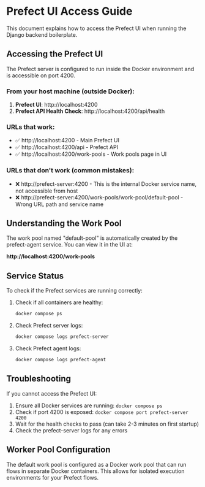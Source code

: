 # Prefect UI Access Guide

This document explains how to access the Prefect UI when running the Django backend boilerplate.

## Accessing the Prefect UI

The Prefect server is configured to run inside the Docker environment and is accessible on port 4200.

### From your host machine (outside Docker):

1. **Prefect UI**: http://localhost:4200
2. **Prefect API Health Check**: http://localhost:4200/api/health

### URLs that work:

- ✅ http://localhost:4200 - Main Prefect UI
- ✅ http://localhost:4200/api - Prefect API
- ✅ http://localhost:4200/work-pools - Work pools page in UI

### URLs that don't work (common mistakes):

- ❌ http://prefect-server:4200 - This is the internal Docker service name, not accessible from host
- ❌ http://prefect-server:4200/work-pools/work-pool/default-pool - Wrong URL path and service name

## Understanding the Work Pool

The work pool named "default-pool" is automatically created by the prefect-agent service. You can view it in the UI at:

**http://localhost:4200/work-pools**

## Service Status

To check if the Prefect services are running correctly:

1. Check if all containers are healthy:
   ```bash
   docker compose ps
   ```

2. Check Prefect server logs:
   ```bash
   docker compose logs prefect-server
   ```

3. Check Prefect agent logs:
   ```bash
   docker compose logs prefect-agent
   ```

## Troubleshooting

If you cannot access the Prefect UI:

1. Ensure all Docker services are running: `docker compose ps`
2. Check if port 4200 is exposed: `docker compose port prefect-server 4200`
3. Wait for the health checks to pass (can take 2-3 minutes on first startup)
4. Check the prefect-server logs for any errors

## Worker Pool Configuration

The default work pool is configured as a Docker work pool that can run flows in separate Docker containers. This allows for isolated execution environments for your Prefect flows.